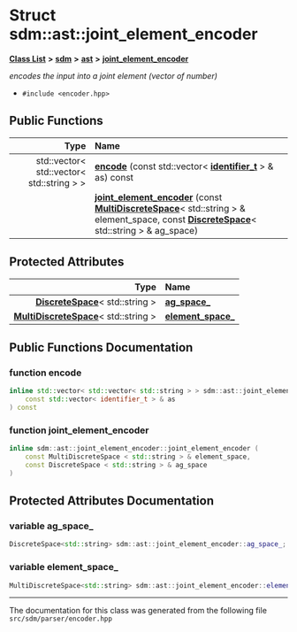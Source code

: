 
<NavBar active_item_id="2"/>

# Struct sdm::ast::joint\_element\_encoder


[**Class List**](annotated.md) **>** [**sdm**](namespacesdm.md) **>** [**ast**](namespacesdm_1_1ast.md) **>** [**joint\_element\_encoder**](classsdm_1_1ast_1_1joint__element__encoder.md)



_encodes the input into a joint element (vector of number)_ 

* `#include <encoder.hpp>`















## Public Functions

| Type | Name |
| ---: | :--- |
|  std::vector&lt; std::vector&lt; std::string &gt; &gt; | [**encode**](classsdm_1_1ast_1_1joint__element__encoder.md#function-encode) (const std::vector&lt; [**identifier\_t**](structsdm_1_1ast_1_1identifier__t.md) &gt; & as) const<br> |
|   | [**joint\_element\_encoder**](classsdm_1_1ast_1_1joint__element__encoder.md#function-joint-element-encoder) (const [**MultiDiscreteSpace**](classsdm_1_1MultiDiscreteSpace.md)&lt; std::string &gt; & element\_space, const [**DiscreteSpace**](classsdm_1_1DiscreteSpace.md)&lt; std::string &gt; & ag\_space) <br> |




## Protected Attributes

| Type | Name |
| ---: | :--- |
|  [**DiscreteSpace**](classsdm_1_1DiscreteSpace.md)&lt; std::string &gt; | [**ag\_space\_**](classsdm_1_1ast_1_1joint__element__encoder.md#variable-ag-space-)  <br> |
|  [**MultiDiscreteSpace**](classsdm_1_1MultiDiscreteSpace.md)&lt; std::string &gt; | [**element\_space\_**](classsdm_1_1ast_1_1joint__element__encoder.md#variable-element-space-)  <br> |




## Public Functions Documentation


### function encode 


```cpp
inline std::vector< std::vector< std::string > > sdm::ast::joint_element_encoder::encode (
    const std::vector< identifier_t > & as
) const
```



### function joint\_element\_encoder 


```cpp
inline sdm::ast::joint_element_encoder::joint_element_encoder (
    const MultiDiscreteSpace < std::string > & element_space,
    const DiscreteSpace < std::string > & ag_space
) 
```


## Protected Attributes Documentation


### variable ag\_space\_ 


```cpp
DiscreteSpace<std::string> sdm::ast::joint_element_encoder::ag_space_;
```



### variable element\_space\_ 


```cpp
MultiDiscreteSpace<std::string> sdm::ast::joint_element_encoder::element_space_;
```



------------------------------
The documentation for this class was generated from the following file `src/sdm/parser/encoder.hpp`